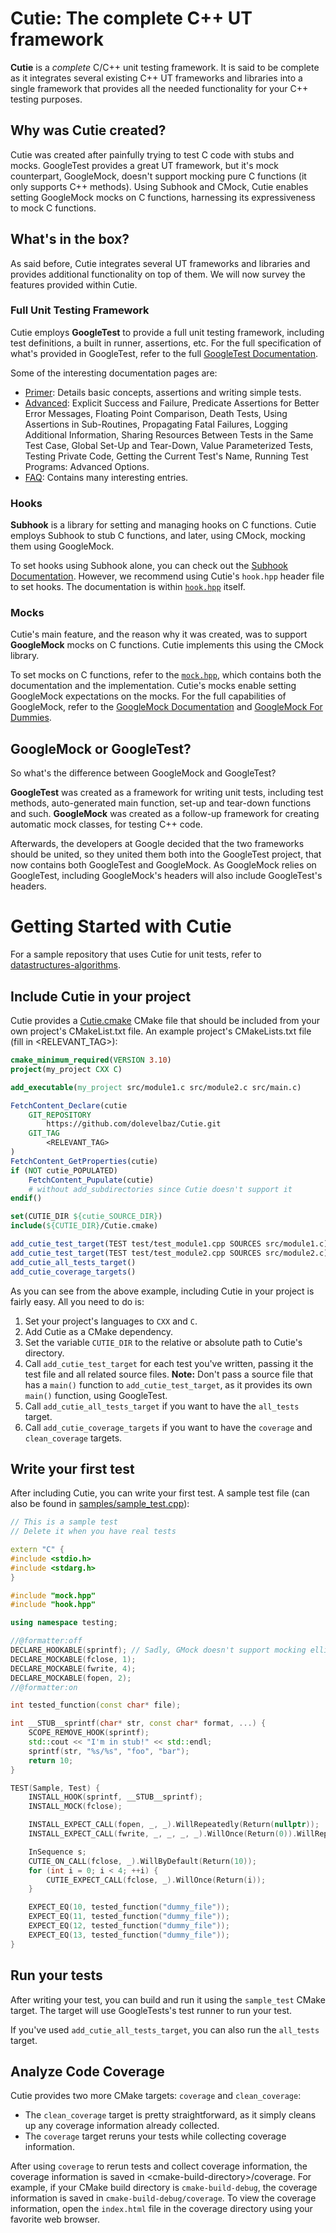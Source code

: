# Cutie: The complete C++ UT framework

**Cutie** is a *complete* C/C++ unit testing framework. It is said to be complete as it integrates several existing C++ UT frameworks and libraries into a single framework that provides all the needed functionality for your C++ testing purposes.

## Why was Cutie created?

Cutie was created after painfully trying to test C code with stubs and mocks. GoogleTest provides a great UT framework, but it's mock counterpart, GoogleMock, doesn't support mocking pure C functions (it only supports C++ methods). Using Subhook and CMock, Cutie enables setting GoogleMock mocks on C functions, harnessing its expressiveness to mock C functions.

## What's in the box?

As said before, Cutie integrates several UT frameworks and libraries and provides additional functionality on top of them.   We will now survey the features provided within Cutie.

### Full Unit Testing Framework

Cutie employs **GoogleTest** to provide a full unit testing framework, including test definitions, a built in runner, assertions, etc. For the full specification of what's provided in GoogleTest, refer to the full [GoogleTest Documentation](https://github.com/google/googletest/blob/master/README.md).

Some of the interesting documentation pages are:

- [Primer](https://github.com/google/googletest/blob/master/googletest/docs/primer.md): Details basic concepts, assertions and writing simple tests.
- [Advanced](https://github.com/google/googletest/blob/master/googletest/docs/advanced.md): Explicit Success and Failure, Predicate Assertions for Better Error Messages, Floating Point Comparison, Death Tests, Using Assertions in Sub-Routines, Propagating Fatal Failures, Logging Additional Information, Sharing Resources Between Tests in the Same Test Case, Global Set-Up and Tear-Down, Value Parameterized Tests, Testing Private Code, Getting the Current Test's Name, Running Test Programs: Advanced Options.
- [FAQ](https://github.com/google/googletest/blob/master/googletest/docs/faq.md): Contains many interesting entries.

### Hooks

**Subhook** is a library for setting and managing hooks on C functions. Cutie employs Subhook to stub C functions, and later, using CMock, mocking them using GoogleMock.

To set hooks using Subhook alone, you can check out the [Subhook Documentation](https://github.com/Zeex/subhook/blob/master/README.md). However, we recommend using Cutie's `hook.hpp` header file to set hooks. The documentation is within [`hook.hpp`](hook.hpp) itself.

### Mocks

Cutie's main feature, and the reason why it was created, was to support **GoogleMock** mocks on C functions. Cutie implements this using the CMock library.

To set mocks on C functions, refer to the [`mock.hpp`](mock.hpp), which contains both the documentation and the implementation. Cutie's mocks enable setting GoogleMock expectations on the mocks. For the full capabilities of GoogleMock, refer to the [GoogleMock Documentation](https://github.com/google/googletest/blob/master/googlemock/README.md) and [GoogleMock For Dummies](https://github.com/google/googletest/blob/master/googlemock/docs/for_dummies.md).

## GoogleMock or GoogleTest?

So what's the difference between GoogleMock and GoogleTest?

**GoogleTest** was created as a framework for writing unit tests, including test methods, auto-generated main function, set-up and tear-down functions and such. **GoogleMock** was created as a follow-up framework for creating automatic mock classes, for testing C++ code.

Afterwards, the developers at Google decided that the two frameworks should be united, so they united them both into the GoogleTest project, that now contains both GoogleTest and GoogleMock. As GoogleMock relies on GoogleTest, including GoogleMock's headers will also include GoogleTest's headers.

# Getting Started with Cutie

For a sample repository that uses Cutie for unit tests, refer to [datastructures-algorithms](https://github.com/mrdor44/datastructures-algorithms).

## Include Cutie in your project

Cutie provides a [Cutie.cmake](Cutie.cmake) CMake file that should be included from your own project's CMakeList.txt file. An example project's CMakeLists.txt file (fill in <RELEVANT_TAG>):

```cmake
cmake_minimum_required(VERSION 3.10)
project(my_project CXX C)

add_executable(my_project src/module1.c src/module2.c src/main.c)

FetchContent_Declare(cutie
    GIT_REPOSITORY
        https://github.com/dolevelbaz/Cutie.git
    GIT_TAG
        <RELEVANT_TAG>
)
FetchContent_GetProperties(cutie)
if (NOT cutie_POPULATED)
    FetchContent_Pupulate(cutie)
    # without add_subdirectories since Cutie doesn't support it
endif()

set(CUTIE_DIR ${cutie_SOURCE_DIR})
include(${CUTIE_DIR}/Cutie.cmake)

add_cutie_test_target(TEST test/test_module1.cpp SOURCES src/module1.c)
add_cutie_test_target(TEST test/test_module2.cpp SOURCES src/module2.c)
add_cutie_all_tests_target()
add_cutie_coverage_targets()
```

As you can see from the above example, including Cutie in your project is fairly easy. All you need to do is:

1. Set your project's languages to `CXX` and `C`.
2. Add Cutie as a CMake dependency.
3. Set the variable `CUTIE_DIR` to the relative or absolute path to Cutie's directory.
4. Call `add_cutie_test_target` for each test you've written, passing it the test file and all related source files.
   **Note:** Don't pass a source file that has a `main()` function to `add_cutie_test_target`, as it provides its own `main()` function, using GoogleTest.
5. Call `add_cutie_all_tests_target` if you want to have the `all_tests` target.
6. Call `add_cutie_coverage_targets` if you want to have the `coverage` and `clean_coverage` targets.

## Write your first test

After including Cutie, you can write your first test. A sample test file (can also be found in [samples/sample_test.cpp](samples/sample_test.cpp)):

```c++
// This is a sample test
// Delete it when you have real tests

extern "C" {
#include <stdio.h>
#include <stdarg.h>
}

#include "mock.hpp"
#include "hook.hpp"

using namespace testing;

//@formatter:off
DECLARE_HOOKABLE(sprintf); // Sadly, GMock doesn't support mocking ellipsis...
DECLARE_MOCKABLE(fclose, 1);
DECLARE_MOCKABLE(fwrite, 4);
DECLARE_MOCKABLE(fopen, 2);
//@formatter:on

int tested_function(const char* file);

int __STUB__sprintf(char* str, const char* format, ...) {
    SCOPE_REMOVE_HOOK(sprintf);
    std::cout << "I'm in stub!" << std::endl;
    sprintf(str, "%s/%s", "foo", "bar");
    return 10;
}

TEST(Sample, Test) {
    INSTALL_HOOK(sprintf, __STUB__sprintf);
    INSTALL_MOCK(fclose);

    INSTALL_EXPECT_CALL(fopen, _, _).WillRepeatedly(Return(nullptr));
    INSTALL_EXPECT_CALL(fwrite, _, _, _, _).WillOnce(Return(0)).WillRepeatedly(Return(0));

    InSequence s;
    CUTIE_ON_CALL(fclose, _).WillByDefault(Return(10));
    for (int i = 0; i < 4; ++i) {
        CUTIE_EXPECT_CALL(fclose, _).WillOnce(Return(i));
    }

    EXPECT_EQ(10, tested_function("dummy_file"));
    EXPECT_EQ(11, tested_function("dummy_file"));
    EXPECT_EQ(12, tested_function("dummy_file"));
    EXPECT_EQ(13, tested_function("dummy_file"));
}
```

## Run your tests

After writing your test, you can build and run it using the `sample_test` CMake target. The target will use GoogleTests's test runner to run your test.

If you've used `add_cutie_all_tests_target`, you can also run the `all_tests` target.

## Analyze Code Coverage

Cutie provides two more CMake targets: `coverage` and `clean_coverage`:

* The `clean_coverage` target is pretty straightforward, as it simply cleans up any coverage information already collected.
* The `coverage` target reruns your tests while collecting coverage information.

After using `coverage` to rerun tests and collect coverage information, the coverage information is saved in \<cmake-build-directory\>/coverage. For example, if your CMake build directory is `cmake-build-debug`, the coverage information is saved in `cmake-build-debug/coverage`. To view the coverage information, open the `index.html` file in the coverage directory using your favorite web browser.